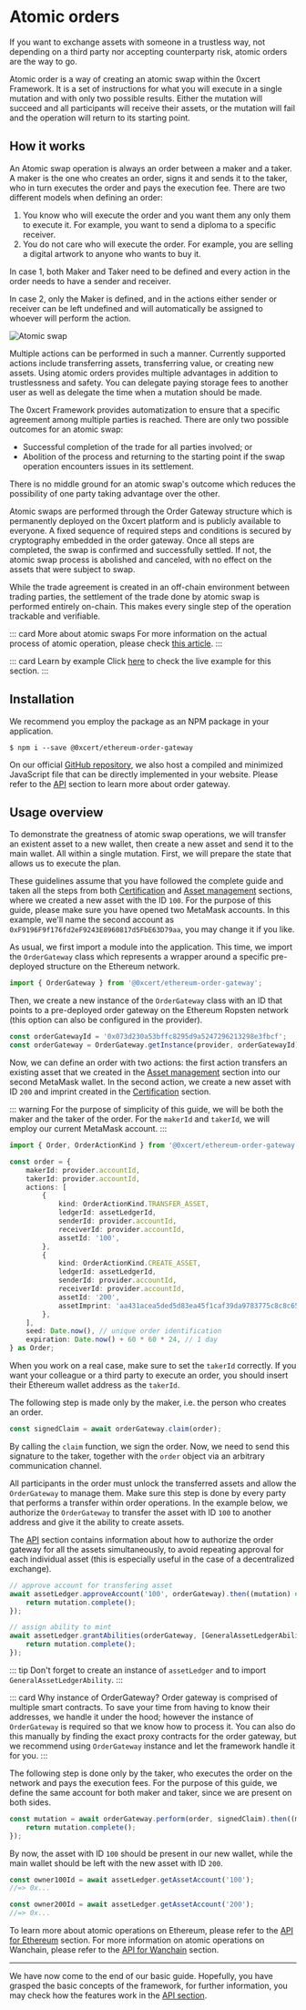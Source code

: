 # Atomic orders

If you want to exchange assets with someone in a trustless way, not depending on a third party nor accepting counterparty risk, atomic orders are the way to go.

Atomic order is a way of creating an atomic swap within the 0xcert Framework. It is a set of instructions for what you will execute in a single mutation and with only two possible results. Either the mutation will succeed and all participants will receive their assets, or the mutation will fail and the operation will return to its starting point.

## How it works

An Atomic swap operation is always an order between a maker and a taker. A maker is the one who creates an order, signs it and sends it to the taker, who in turn executes the order and pays the execution fee. There are two different models when defining an order:

1. You know who will execute the order and you want them any only them to execute it. For example, you want to send a diploma to a specific receiver.
2. You do not care who will execute the order. For example, you are selling a digital artwork to anyone who wants to buy it.

In case 1, both Maker and Taker need to be defined and every action in the order needs to have a sender and receiver.

In case 2, only the Maker is defined, and in the actions either sender or receiver can be left undefined and will automatically be assigned to whoever will perform the action.

![Atomic swap](../assets/atomic-swap.svg)

Multiple actions can be performed in such a manner. Currently supported actions include transferring assets, transferring value, or creating new assets. Using atomic orders provides multiple advantages in addition to trustlessness and safety. You can delegate paying storage fees to another user as well as delegate the time when a mutation should be made.

The 0xcert Framework provides automatization to ensure that a specific agreement among multiple parties is reached. There are only two possible outcomes for an atomic swap:

* Successful completion of the trade for all parties involved; or
* Abolition of the process and returning to the starting point if the swap operation encounters issues in its settlement.

There is no middle ground for an atomic swap's outcome which reduces the possibility of one party taking advantage over the other.

Atomic swaps are performed through the Order Gateway structure which is permanently deployed on the 0xcert platform and is publicly available to everyone. A fixed sequence of required steps and conditions is secured by cryptography embedded in the order gateway. Once all steps are completed, the swap is confirmed and successfully settled. If not, the atomic swap process is abolished and canceled, with no effect on the assets that were subject to swap.

While the trade agreement is created in an off-chain environment between trading parties, the settlement of the trade done by atomic swap is performed entirely on-chain. This makes every single step of the operation trackable and verifiable.

::: card More about atomic swaps
For more information on the actual process of atomic operation, please check [this article](https://0xcert.org/news/dex-series-7-atomic-swaps/).
:::

::: card Learn by example
Click [here](https://stackblitz.com/edit/atomic-order-example) to check the live example for this section.
:::

## Installation

We recommend you employ the package as an NPM package in your application.

```shell
$ npm i --save @0xcert/ethereum-order-gateway
```

On our official [GitHub repository](https://github.com/0xcert/framework), we also host a compiled and minimized JavaScript file that can be directly implemented in your website. Please refer to the [API](/api/core.html) section to learn more about order gateway.

## Usage overview

To demonstrate the greatness of atomic swap operations, we will transfer an existent asset to a new wallet, then create a new asset and send it to the main wallet. All within a single mutation. First, we will prepare the state that allows us to execute the plan.

These guidelines assume that you have followed the complete guide and taken all the steps from both [Certification](/guide/certification.html) and [Asset management](/guide/asset-management.html) sections, where we created a new asset with the ID `100`. For the purpose of this guide, please make sure you have opened two MetaMask accounts. In this example, we'll name the second account as `0xF9196F9f176fd2eF9243E8960817d5FbE63D79aa`, you may change it if you like.

As usual, we first import a module into the application. This time, we import the `OrderGateway` class which represents a wrapper around a specific pre-deployed structure on the Ethereum network.

```ts
import { OrderGateway } from '@0xcert/ethereum-order-gateway';
```

Then, we create a new instance of the `OrderGateway` class with an ID that points to a pre-deployed order gateway on the Ethereum Ropsten network (this option can also be configured in the provider).

```ts
const orderGatewayId = '0x073d230a53bffc8295d9a5247296213298e3fbcf';
const orderGateway = OrderGateway.getInstance(provider, orderGatewayId);
```

Now, we can define an order with two actions: the first action transfers an existing asset that we created in the [Asset management](/guide/asset-management.html) section into our second MetaMask wallet. In the second action, we create a new asset with ID `200` and imprint created in the [Certification](/guide/certification.html) section.

::: warning
For the purpose of simplicity of this guide, we will be both the maker and the taker of the order. For the `makerId` and `takerId`, we will employ our current MetaMask account.
:::

```ts
import { Order, OrderActionKind } from '@0xcert/ethereum-order-gateway';

const order = {
    makerId: provider.accountId,
    takerId: provider.accountId,
    actions: [
        {
            kind: OrderActionKind.TRANSFER_ASSET,
            ledgerId: assetLedgerId,
            senderId: provider.accountId,
            receiverId: provider.accountId,
            assetId: '100',
        },
        {
            kind: OrderActionKind.CREATE_ASSET,
            ledgerId: assetLedgerId,
            senderId: provider.accountId,
            receiverId: provider.accountId,
            assetId: '200',
            assetImprint: 'aa431acea5ded5d83ea45f1caf39da9783775c8c8c65d30795f41ed6eff45e1b', // imprint generated in the certification step
        },
    ],
    seed: Date.now(), // unique order identification
    expiration: Date.now() + 60 * 60 * 24, // 1 day
} as Order;
```

When you work on a real case, make sure to set the `takerId` correctly. If you want your colleague or a third party to execute an order, you should insert their Ethereum wallet address as the `takerId`.

The following step is made only by the maker, i.e. the person who creates an order.

```ts
const signedClaim = await orderGateway.claim(order);
```

By calling the `claim` function, we sign the order. Now, we need to send this signature to the taker, together with the `order` object via an arbitrary communication channel.

All participants in the order must unlock the transferred assets and allow the `OrderGateway` to manage them. Make sure this step is done by every party that performs a transfer within order operations. In the example below, we authorize the `OrderGateway` to transfer the asset with ID `100` to another address and give it the ability to create assets.

The [API](/api/core.html#asset-proof) section contains information about how to authorize the order gateway for all the assets simultaneously, to avoid repeating approval for each individual asset (this is especially useful in the case of a decentralized exchange).

```ts
// approve account for transfering asset
await assetLedger.approveAccount('100', orderGateway).then((mutation) => {
    return mutation.complete();
});

// assign ability to mint
await assetLedger.grantAbilities(orderGateway, [GeneralAssetLedgerAbility.CREATE_ASSET]).then((mutation) => {
    return mutation.complete();
});
```
::: tip
Don't forget to create an instance of `assetLedger` and to import `GeneralAssetLedgerAbility`.
:::

::: card Why instance of OrderGateway?
Order gateway is comprised of multiple smart contracts. To save your time from having to know their addresses, we handle it under the hood; however the instance of `OrderGateway` is required so that we know how to process it. You can also do this manually by finding the exact proxy contracts for the order gateway, but we recommend using `OrderGateway` instance and let the framework handle it for you.
:::

The following step is done only by the taker, who executes the order on the network and pays the execution fees. For the purpose of this guide, we define the same account for both maker and taker, since we are present on both sides.

```ts
const mutation = await orderGateway.perform(order, signedClaim).then((mutation) => {
    return mutation.complete();
});
```

By now, the asset with ID `100` should be present in our new wallet, while the main wallet should be left with the new asset with ID `200`.

```ts
const owner100Id = await assetLedger.getAssetAccount('100');
//=> 0x...

const owner200Id = await assetLedger.getAssetAccount('200');
//=> 0x...
```

To learn more about atomic operations on Ethereum, please refer to the [API for Ethereum](/api/ethereum.html#orders-gateway) section. For more information on atomic operations on Wanchain, please refer to the [API for Wanchain](/api/wanchain.html#order-gateway) section.

---

We have now come to the end of our basic guide. Hopefully, you have grasped the basic concepts of the framework, for further information, you may check how the features work in the [API section](/api/core.html).
